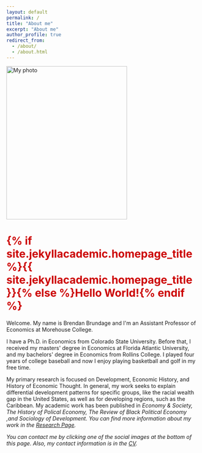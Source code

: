 ```yaml
---
layout: default
permalink: /
title: "About me"
excerpt: "About me"
author_profile: true
redirect_from: 
  - /about/
  - /about.html
---
```


<!-- Google tag (gtag.js) -->
<script async src="https://www.googletagmanager.com/gtag/js?id=G-ETZN97YVKW"></script>
<script>
  window.dataLayer = window.dataLayer || [];
  function gtag(){dataLayer.push(arguments);}
  gtag('js', new Date());

  gtag('config', 'G-ETZN97YVKW');
</script>
<script>google-site-verification=bKEzMH2xFq-SywbK9y8bpG7WNI66nh2GeDoxAJ80Oho</script>

<div class="about-container">
  <img src="assets/css/headshot.jpeg" alt="My photo" class="profile-pic" width="315" height="400">
  <div class="about-text">
    <h1 style="color: #cc0000;">{% if site.jekyllacademic.homepage_title %}{{ site.jekyllacademic.homepage_title }}{% else %}Hello World!{% endif %}</h1> 
  <p>  Welcome. My name is Brendan Brundage and I'm an Assistant Professor of Economics at Morehouse College. 
</p>
    
 <p>   
I have a Ph.D. in Economics from Colorado State University. Before that, I received my masters' degree in Economics at Florida Atlantic University, and my bachelors' degree in Economics from Rollins College. I played four years of college baseball and now I enjoy playing basketball and golf in my free time.
</p>
    
<p>
My primary research is focused on Development, Economic History, and History of Economic Thought. In general, my work seeks to explain differential development patterns for specific groups, like the racial wealth gap in the United States, as well as for developing regions, such as the Caribbean. My academic work has been published in <em>Economy & Society<em>, <em> The History of Polical Economy<em>, <em>The Review of Black Political Economy</em> ,and <em>Sociology of Development</em>. You can find more information about my work in the <a href="https://brendanbrundage.github.io/research/">Research Page</a>.
</p>

<p>
You can contact me by clicking one of the social images at the bottom of this page. Also, my contact information is in the <a href="https://brendanbrundage.github.io/files/Brundage_CV.pdf">CV</a>. </p>

</div>
</div>
